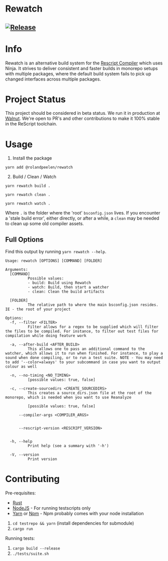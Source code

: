 # Rewatch

## [![Release](https://github.com/rolandpeelen/rewatch/actions/workflows/build.yml/badge.svg?branch=master&event=release)](https://github.com/rolandpeelen/rewatch/actions/workflows/build.yml)

# Info

Rewatch is an alternative build system for the [Rescript Compiler](https://rescript-lang.org/) which uses Ninja. It strives to deliver consistent and faster builds in monorepo setups with multiple packages, where the default build system fails to pick up changed interfaces across multiple packages.

# Project Status

This project should be considered in beta status. We run it in production at [Walnut](https://github.com/teamwalnut/). We're open to PR's and other contributions to make it 100% stable in the ReScript toolchain.

# Usage

  1. Install the package

  ```
  yarn add @rolandpeelen/rewatch
  ```

  2. Build / Clean / Watch

  ```
  yarn rewatch build .
  ```

  ```
  yarn rewatch clean .
  ```

  ```
  yarn rewatch watch .
  ```

  Where `.` is the folder where the 'root' `bsconfig.json` lives. If you encounter a 'stale build error', either directly, or after a while, a `clean` may be needed to clean up some old compiler assets.

## Full Options

Find this output by running `yarn rewatch --help`.

```
Usage: rewatch [OPTIONS] [COMMAND] [FOLDER]

Arguments:
  [COMMAND]
          Possible values:
          - build: Build using Rewatch
          - watch: Build, then start a watcher
          - clean: Clean the build artifacts

  [FOLDER]
          The relative path to where the main bsconfig.json resides. IE - the root of your project

Options:
  -f, --filter <FILTER>
          Filter allows for a regex to be supplied which will filter the files to be compiled. For instance, to filter out test files for compilation while doing feature work

  -a, --after-build <AFTER_BUILD>
          This allows one to pass an additional command to the watcher, which allows it to run when finished. For instance, to play a sound when done compiling, or to run a test suite. NOTE - You may need to add '--color=always' to your subcommand in case you want to output colour as well

  -n, --no-timing <NO_TIMING>
          [possible values: true, false]

  -c, --create-sourcedirs <CREATE_SOURCEDIRS>
          This creates a source_dirs.json file at the root of the monorepo, which is needed when you want to use Reanalyze
          
          [possible values: true, false]

      --compiler-args <COMPILER_ARGS>
          

      --rescript-version <RESCRIPT_VERSION>
          

  -h, --help
          Print help (see a summary with '-h')

  -V, --version
          Print version
```

# Contributing

  Pre-requisites:

  - [Rust](https://rustup.rs/)
  - [NodeJS](https://nodejs.org/en/) - For running testscripts only
  - [Yarn](https://yarnpkg.com/) or [Npm](https://www.npmjs.com/) - Npm probably comes with your node installation

  1. `cd testrepo && yarn` (install dependencies for submodule)
  2. `cargo run`

  Running tests:

  1. `cargo build --release`
  2. `./tests/suite.sh`
